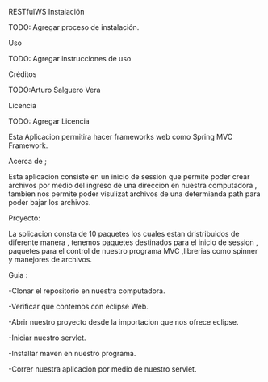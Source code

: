 

RESTfulWS Instalación

TODO: Agregar proceso de instalación.

Uso

TODO: Agregar instrucciones de uso

Créditos

TODO:Arturo Salguero Vera

Licencia

TODO: Agregar Licencia

Esta Aplicacion permitira hacer frameworks web como Spring MVC Framework.

Acerca de ;

Esta aplicacion consiste en un inicio de session que permite poder crear archivos por medio del ingreso de una direccion en nuestra computadora , tambien nos permite poder visulizat archivos de una determianda path para poder bajar los archivos.

Proyecto:

La splicacion consta de 10 paquetes los cuales estan dristribuidos de diferente manera , tenemos paquetes destinados para el inicio de session , paquetes para el control de nuestro programa MVC ,librerias como spinner y manejores de archivos.

Guia :

-Clonar el repositorio en nuestra computadora.

-Verificar que contemos con eclipse Web.

-Abrir nuestro proyecto desde la importacion que nos ofrece eclipse.

-Iniciar nuestro servlet.

-Installar maven en nuestro programa.

-Correr nuestra aplicacion por medio de nuestro servlet.
